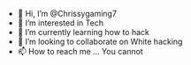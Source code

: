 - 👋 Hi, I’m @Chrissygaming7
- 👀 I’m interested in Tech
- 🌱 I’m currently learning how to hack
- 💞️ I’m looking to collaborate on White hacking
- 📫 How to reach me ... You cannot

<!---
Chrissygaming7/Chrissygaming7 is a ✨ special ✨ repository because its `README.md` (this file) appears on your GitHub profile.
You can click the Preview link to take a look at your changes.
--->
